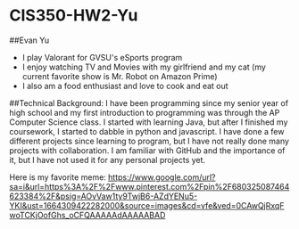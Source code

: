# CIS350-HW2-Yu
##Evan Yu

- I play Valorant for GVSU's eSports program
- I enjoy watching TV and Movies with my girlfriend and my cat (my current favorite show is Mr. Robot on Amazon Prime)
- I also am a food enthusiast and love to cook and eat out

##Technical Background:
I have been programming since my senior year of high school and my first introduction to programming was through the AP Computer Science class. I started with learning Java, but after I finished my coursework, I started to dabble in python and javascript. I have done a few different projects since learning to program, but I have not really done many projects with collaboration. I am familiar with GitHub and the importance of it, but I have not used it for any personal projects yet.

Here is my favorite meme: https://www.google.com/url?sa=i&url=https%3A%2F%2Fwww.pinterest.com%2Fpin%2F680325087464623384%2F&psig=AOvVaw1ty9TwjB6-AZdYENu5-YKI&ust=1664309422282000&source=images&cd=vfe&ved=0CAwQjRxqFwoTCKjOofGhs_oCFQAAAAAdAAAAABAD



